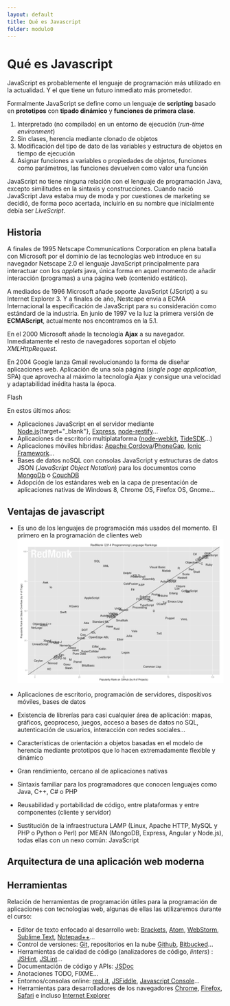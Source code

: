 ```yaml
---
layout: default
title: Qué es Javascript
folder: modulo0
---
```


# Qué es Javascript
JavaScript es probablemente el lenguaje de programación más utilizado en la actualidad. Y el que tiene un futuro inmediato más prometedor.

Formalmente JavaScript se define como un lenguaje de **scripting** basado en **prototipos** con **tipado dinámico** y **funciones de primera clase**.  
  1. Interpretado (no compilado) en un entorno de ejecución (_run-time environment_)  
  2. Sin clases, herencia mediante clonado de objetos  
  3. Modificación del tipo de dato de las variables y estructura de objetos en tiempo de ejecución  
  4. Asignar funciones a variables o propiedades de objetos, funciones como parámetros, las funciones devuelven como valor una función

JavaScript no tiene ninguna relación con el lenguaje de programación Java, excepto similitudes en la sintaxis y construcciones. Cuando nació JavaScript Java estaba muy de moda y por cuestiones de marketing se decidió, de forma poco acertada, incluirlo en su nombre que inicialmente debía ser _LiveScript_.

## Historia
A finales de 1995 Netscape Communications Corporation en plena batalla con Microsoft por el dominio de las tecnologías web introduce en su navegador Netscape 2.0 el lenguaje JavaScript principalmente para interactuar con los _applets_ java, única forma en aquel momento de añadir interacción (programas) a una página web (contenido estático).

A mediados de 1996 Microsoft añade soporte JavaScript (JScript) a su Internet Explorer 3. Y a finales de año, Nestcape envia a ECMA Internacional la especificación de JavaScript para su consideración como estándard de la industria. En junio de 1997 ve la luz la primera versión de **ECMAScript**, actualmente nos encontramos en la 5.1.

En el 2000 Microsoft añade la tecnología **Ajax** a su navegador. Inmediatamente el resto de navegadores soportan el objeto _XMLHttpRequest_. 

En 2004 Google lanza Gmail revolucionando la forma de diseñar aplicaciones web. Aplicación de una sola página (_single page application_, SPA) que aprovecha al máximo la tecnología Ajax y consigue una velocidad y adaptabilidad inédita hasta la época.

Flash

En estos últimos años:  

  + Aplicaciones JavaScript en el servidor mediante [Node.js](http://nodejs.org/){target="_blank"}, [Express](http://expressjs.com/), [node-restify](http://mcavage.me/node-restify/)...  
  + Aplicaciones de escritorio multiplataforma ([node-webkit](https://github.com/rogerwang/node-webkit), [TideSDK](http://www.tidesdk.org/)...)  
  + Aplicaciones móviles híbridas: [Apache Cordova](http://cordova.apache.org/)/[PhoneGap](http://phonegap.com/), [Ionic Framework](http://ionicframework.com/)...  
  + Bases de datos noSQL con consolas JavaScript y estructuras de datos JSON (_JavaScript Object Notation_) para los documentos como [MongoDb](http://www.mongodb.org/) o [CouchDB](http://couchdb.apache.org/)  
  + Adopción de los estándares web en la capa de presentación de aplicaciones nativas de Windows 8, Chrome OS, Firefox OS, Gnome...


## Ventajas de javascript
  + Es uno de los lenguajes de programación más usados del momento. El primero en la programación de clientes web  
  ![Uso lenguajes programación](./images/lang-rank-614-wm1.png)
  
  + Aplicaciones de escritorio, programación de servidores, dispositivos móviles, bases de datos
  
  + Existencia de librerías para casi cualquier área de aplicación: mapas, gráficos, geoproceso, juegos, acceso a bases de datos no SQL, autenticación de usuarios, interacción con redes sociales...
  
  + Características de orientación a objetos basadas en el modelo de herencia mediante prototipos que lo hacen extremadamente flexible y dinámico
  
  + Gran rendimiento, cercano al de aplicaciones nativas
  
  + Sintaxis familiar para los programadores que conocen lenguajes como Java, C++, C# o PHP
  
  + Reusabilidad y portabilidad de código, entre plataformas y entre componentes (cliente y servidor)
  
  + Sustitución de la infraestructura LAMP (Linux, Apache HTTP, MySQL y PHP o Python o Perl) por MEAN (MongoDB, Express, Angular y Node.js), todas ellas con un nexo común: JavaScript
  

## Arquitectura de una aplicación web moderna

## Herramientas
Relación de herramientas de programación útiles para la programación de aplicaciones con tecnologías web, algunas de ellas las utilizaremos durante el curso:

  + Editor de texto enfocado al desarrollo web: [Brackets](http://brackets.io/), [Atom](https://atom.io/), [WebStorm](https://www.jetbrains.com/webstorm/), [Sublime Text](http://www.sublimetext.com/), [Notepad++](http://notepad-plus-plus.org/)...  
  + Control de versiones: [Git](http://git-scm.com/), repositorios en la nube [Github](https://github.com/), [Bitbucked](https://bitbucket.org/)...  
  + Herramientas de calidad de código (analizadores de código, _linters_) : [JSHint](http://www.jshint.com/), [JSLint](http://www.jslint.com/)...  
  + Documentación de código y APIs: [JSDoc](http://usejsdoc.org/)  
  + Anotaciones TODO, FIXME...  
  + Entornos/consolas online: [repl.it](http://repl.it/), [JSFiddle](http://jsfiddle.net/), [Javascript Console](http://jsconsole.com/)...  
  + Herramientas para desarrolladores de los navegadores [Chrome](https://developer.chrome.com/devtools/index), [Firefox](https://developer.mozilla.org/en-US/docs/Tools), [Safari](https://developer.apple.com/safari/tools/) e incluso [Internet Explorer](http://msdn.microsoft.com/es-es/library/ie/bg182326.aspx)  
  
  
  
  